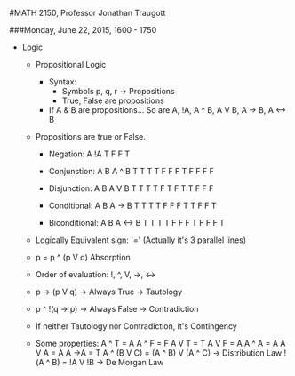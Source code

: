#MATH 2150, Professor Jonathan Traugott

###Monday, June 22, 2015, 1600 - 1750

* Logic
	* Propositional Logic
		* Syntax:
			* Symbols p, q, r -> Propositions
			* True, False are propositions
		* If A & B are propositions... So are A, !A, A ^ B, A V B, A -> B,
			A <-> B

	* Propositions are true or False.
		* Negation:
			A	!A
			T	F
			F	T

		* Conjunstion:
			A	B	A ^ B
			T	T	T
			T	F	F
			F	T	F
			F	F	F
		
		* Disjunction:
			A	B	A V B
			T	T	T
			T	F	T
			F	T	T
			F	F	F

		* Conditional:
			A	B	A -> B
			T	T	T
			T	F	F
			F	T	T
			F	F	T

		* Biconditional:
			A	B	A <-> B
			T	T	T
			T	F	F
			F	T	F
			F	F	T
	* Logically Equivalent sign: '=' (Actually it's 3 parallel lines)

	* p = p ^ (p V q) Absorption
	
	* Order of evaluation: !, ^, V, ->, <->
	
	* p -> (p V q) -> Always True -> Tautology

	* p ^ !(q -> p) -> Always False -> Contradiction

	* If neither Tautology nor Contradiction, it's Contingency
	
	* Some properties:
		A ^ T = A
		A ^ F = F
		A V T = T
		A V F = A
		A ^ A = A
		A V A = A
		A ->A = T
		A ^ (B V C) = (A ^ B) V (A ^ C) -> Distribution Law
		!(A ^ B) = !A V !B -> De Morgan Law
